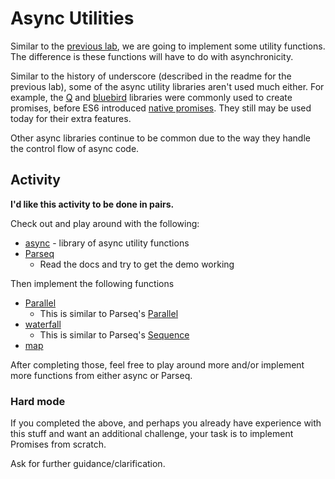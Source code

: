 # Async Utilities

Similar to the [previous lab](./bat-belt.md), we are going to implement some utility functions. The difference is these functions will have to do with asynchronicity.

Similar to the history of underscore (described in the readme for the previous lab), some of the async utility libraries aren't used much either. For example, the [Q](http://documentup.com/kriskowal/q/) and [bluebird](http://bluebirdjs.com/docs/getting-started.html) libraries were commonly used to create promises, before ES6 introduced [native promises](https://developer.mozilla.org/en-US/docs/Web/JavaScript/Reference/Global_Objects/Promise). They still may be used today for their extra features.

Other async libraries continue to be common due to the way they handle the control flow of async code.

## Activity

**I'd like this activity to be done in pairs.**

Check out and play around with the following:

* [async](https://caolan.github.io/async/v3/) - library of async utility functions
* [Parseq](https://github.com/douglascrockford/parseq)
  * Read the docs and try to get the demo working


Then implement the following functions

* [Parallel](https://caolan.github.io/async/v3/docs.html#parallel)
  * This is similar to Parseq's [Parallel](https://caolan.github.io/async/v3/docs.html#parallel)
* [waterfall](https://caolan.github.io/async/v3/docs.html#waterfall)
  * This is similar to Parseq's [Sequence](https://github.com/douglascrockford/parseq#sequence)
* [map](https://caolan.github.io/async/v3/docs.html#map)


After completing those, feel free to play around more and/or implement more functions from either async or Parseq.

### Hard mode

If you completed the above, and perhaps you already have experience with this stuff and want an additional challenge, your task is to implement Promises from scratch.

Ask for further guidance/clarification.
